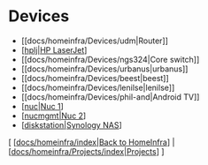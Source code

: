 # Devices

- [[docs/homeinfra/Devices/udm|Router]]
- [[hplj|HP LaserJet]]
- [[docs/homeinfra/Devices/ngs324|Core switch]]
- [[docs/homeinfra/Devices/urbanus|urbanus]]
- [[docs/homeinfra/Devices/beest|beest]]
- [[docs/homeinfra/Devices/lenilse|lenilse]]
- [[docs/homeinfra/Devices/phil-and|Android TV]]
- [[nuc|Nuc 1]]
- [[nucmgmt|Nuc 2]]
- [[diskstation|Synology NAS]]


\[ [[docs/homeinfra/index|Back to HomeInfra]] | [[docs/homeinfra/Projects/index|Projects]] \]


[//begin]: # "Autogenerated link references for markdown compatibility"
[hplj|HP LaserJet]: hplj "hplj"
[nuc|Nuc 1]: nuc "nuc"
[nucmgmt|Nuc 2]: nucmgmt "nucmgmt"
[diskstation|Synology NAS]: diskstation "Synology Diskstation"
[docs/homeinfra/index|Back to HomeInfra]: ../index "Home IT Infrastructure documentation"
[docs/homeinfra/Projects/index|Projects]: ../Projects/index "Personal projects on Home Infra"
[//end]: # "Autogenerated link references"
